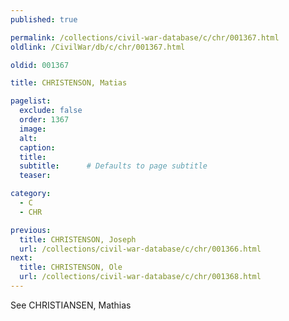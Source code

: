 ```yaml
---
published: true

permalink: /collections/civil-war-database/c/chr/001367.html
oldlink: /CivilWar/db/c/chr/001367.html

oldid: 001367

title: CHRISTENSON, Matias

pagelist:
  exclude: false
  order: 1367
  image: 
  alt:
  caption:
  title:
  subtitle:      # Defaults to page subtitle
  teaser:

category: 
  - C 
  - CHR

previous:
  title: CHRISTENSON, Joseph
  url: /collections/civil-war-database/c/chr/001366.html  
next:
  title: CHRISTENSON, Ole
  url: /collections/civil-war-database/c/chr/001368.html   
---
```

See CHRISTIANSEN, Mathias